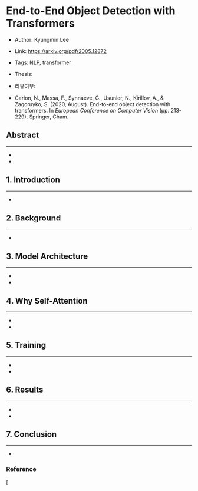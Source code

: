 # End-to-End Object Detection with Transformers

- Author: Kyungmin Lee
- Link: https://arxiv.org/pdf/2005.12872
- Tags: NLP, transformer
- Thesis: 
- 리뷰여부: 

- Carion, N., Massa, F., Synnaeve, G., Usunier, N., Kirillov, A., & Zagoruyko, S. (2020, August). End-to-end object detection with transformers. In *European Conference on Computer Vision* (pp. 213-229). Springer, Cham.

## Abstract

---

- 
- 

## 1. Introduction

---

- 



## 2. Background

---

- 



## 3. Model Architecture

---

- 
- 
## 4. Why Self-Attention

---

- 
- 

## 5. Training

---

- 
- 

## 6. Results

---

- 
- 

## 7. Conclusion

---

- 

### Reference

[

